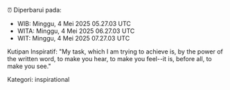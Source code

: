 ⏰ Diperbarui pada:
- WIB: Minggu, 4 Mei 2025 05.27.03 UTC
- WITA: Minggu, 4 Mei 2025 06.27.03 UTC
- WIT: Minggu, 4 Mei 2025 07.27.03 UTC

Kutipan Inspiratif:
"My task, which I am trying to achieve is, by the power of the written word, to make you hear, to make you feel--it is, before all, to make you see."


Kategori: inspirational

